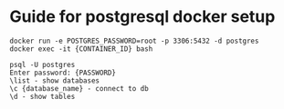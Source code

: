 # Guide for postgresql docker setup

```
docker run -e POSTGRES_PASSWORD=root -p 3306:5432 -d postgres
docker exec -it {CONTAINER_ID} bash

psql -U postgres
Enter password: {PASSWORD}
\list - show databases
\c {database_name} - connect to db
\d - show tables
```

